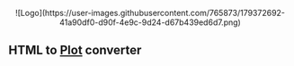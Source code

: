 <p align="center">
  ![Logo](https://user-images.githubusercontent.com/765873/179372692-41a90df0-d90f-4e9c-9d24-d67b439ed6d7.png)
</p>

## HTML to [Plot](https://github.com/johnsundell/plot) converter

